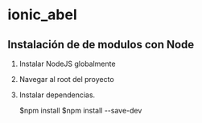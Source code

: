 # ionic_abel

Instalación de de modulos con Node
----------------------------------

1. Instalar NodeJS globalmente

2. Navegar al root del proyecto

3. Instalar dependencias.

      $npm install
      $npm install --save-dev
